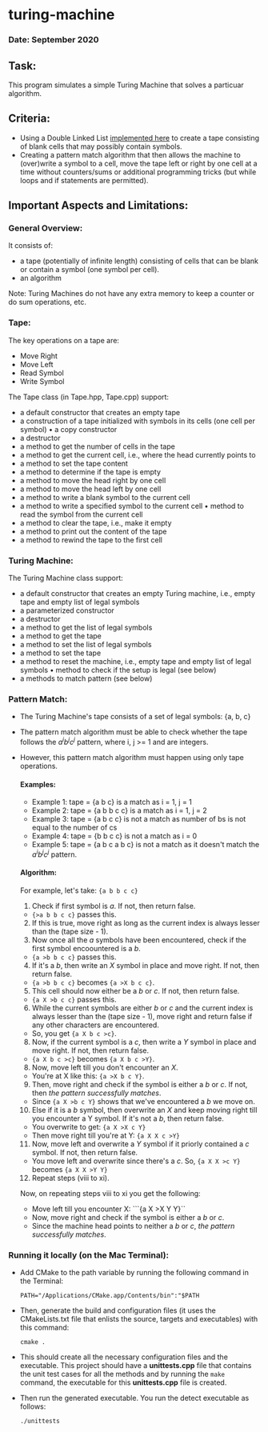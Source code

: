 # turing-machine

### Date: September 2020

## Task:

This program simulates a simple Turing Machine that solves a particuar algorithm.

## Criteria:

* Using a Double Linked List [implemented here](https://github.com/VNMod/Data-Structures-and-Algorithms/tree/main/Data%20Structures/Double%20Linked%20List%20ADT) to create a tape consisting of blank cells that may possibly contain symbols.
* Creating a pattern match algorithm that then allows the machine to (over)write a symbol to a cell, move the tape left or right by one cell at a time without counters/sums or additional programming tricks (but while loops and if statements are permitted).

## Important Aspects and Limitations:

### General Overview:

It consists of:

- a tape (potentially of infinite length) consisting of cells that can be blank or contain a symbol (one symbol per cell).
- an algorithm

Note: Turing Machines do not have any extra memory to keep a counter or do sum operations, etc.

### Tape:

The key operations on a tape are:

- Move Right
- Move Left
- Read Symbol
- Write Symbol

The Tape class (in Tape.hpp, Tape.cpp) support:

- a default constructor that creates an empty tape
- a construction of a tape initialized with symbols in its cells (one cell per symbol) • a copy constructor
- a destructor
- a method to get the number of cells in the tape
- a method to get the current cell, i.e., where the head currently points to
- a method to set the tape content
- a method to determine if the tape is empty
- a method to move the head right by one cell
- a method to move the head left by one cell
- a method to write a blank symbol to the current cell
- a method to write a specified symbol to the current cell • method to read the symbol from the current cell
- a method to clear the tape, i.e., make it empty
- a method to print out the content of the tape
- a method to rewind the tape to the first cell

### Turing Machine:

The Turing Machine class support:

- a default constructor that creates an empty Turing machine, i.e., empty tape and empty list of legal
symbols
- a parameterized constructor
- a destructor
- a method to get the list of legal symbols
- a method to get the tape
- a method to set the list of legal symbols
- a method to set the tape
- a method to reset the machine, i.e., empty tape and empty list of legal symbols • method to check if the setup is legal (see below)
- a methods to match pattern (see below)

### Pattern Match:

  - The Turing Machine's tape consists of a set of legal symbols: {a, b, c}
  - The pattern match algorithm must be able to check whether the tape follows the *a<sup>i</sup>b<sup>j</sup>c<sup>j</sup>* pattern, where i, j >= 1 and are integers.
  - However, this pattern match algorithm must happen using only tape operations.

    #### Examples:
    - Example 1: tape = {a b c} is a match as i = 1, j = 1
    - Example 2: tape = {a b b c c} is a match as i = 1, j = 2
    - Example 3: tape = {a b c c} is not a match as number of bs is not equal to the number of cs
    - Example 4: tape = {b b c c} is not a match as i = 0
    - Example 5: tape = {a b c a b c} is not a match as it doesn't match the *a<sup>i</sup>b<sup>j</sup>c<sup>j</sup>* pattern.

    #### Algorithm:
    
    For example, let's take:   ```{a b b c c}```
    
    1. Check if first symbol is *a*. If not, then return false.

    - ```{>a b b c c}``` passes this. 

    2. If this is true, move right as long as the current index is always lesser than the (tape size - 1).
    3. Now once all the *a* symbols have been encountered, check if the first symbol encoountered is a *b*.

    - ```{a >b b c c}``` passes this. 
   
    4. If it's a *b*, then write an *X* symbol in place and move right. If not, then return false.

    - ```{a >b b c c}``` becomes ```{a >X b c c}```. 
   
    5. This cell should now either be a *b* or *c*. If not, then return false.

    - ```{a X >b c c}``` passes this. 

    6. While the current symbols are either *b* or *c* and the current index is always lesser than the (tape size - 1), move right and return false if any other characters are encountered.

    - So, you get ```{a X b c >c}```.

    8. Now, if the current symbol is a *c*, then write a *Y* symbol in place and move right. If not, then return false.

    - ```{a X b c >c}``` becomes ```{a X b c >Y}```. 

    8. Now, move left till you don't encounter an *X*.

    - You're at X like this: ```{a >X b c Y}```.

    9. Then, move right and check if the symbol is either a *b* or *c*. If not, then *the pattern successfully matches*. 

    - Since ```{a X >b c Y}``` shows that we've encountered a *b* we move on.

    10. Else if it is a *b* symbol, then overwrite an *X* and keep moving right till you encounter a Y symbol. If it's not a *b*, then return false.

    - You overwrite to get: ```{a X >X c Y}```
    - Then move right till you're at Y: ```{a X X c >Y}```

    11. Now, move left and overwrite a *Y* symbol if it priorly contained a *c* symbol. If not, then return false.

    - You move left and overwrite since there's a *c*. So, ```{a X X >c Y}``` becomes ```{a X X >Y Y}```

    12. Repeat steps (viii to xi).

    Now, on repeating steps viii to xi you get the following:
    - Move left till you encounter X: ```{a X >X Y Y}``
    - Now, move right and check if the symbol is either a *b* or *c*.
    - Since the machine head points to neither a *b* or *c*, *the pattern successfully matches*.


### Running it locally (on the Mac Terminal):

- Add CMake to the path variable by running the following command in the Terminal:
  ```
  PATH="/Applications/CMake.app/Contents/bin":"$PATH
  ```
  
- Then, generate the build and configuration files (it uses the CMakeLists.txt file that enlists the source, targets and executables) with this command:

  ```
  cmake .
  ```
  
- This should create all the necessary configuration files and the executable. This project should have a **unittests.cpp** file that contains the unit test cases for all the methods and by running the   ```make``` command, the executable for this **unittests.cpp** file is created.

- Then run the generated executable. You run the detect executable as follows:

  ```
  ./unittests
  ```
  
  
